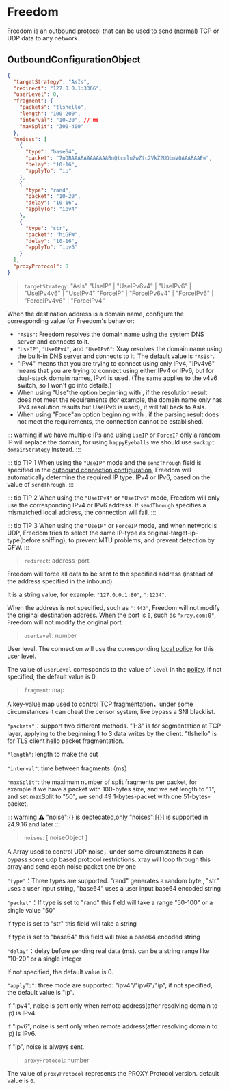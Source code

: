 # Freedom

Freedom is an outbound protocol that can be used to send (normal) TCP or UDP
data to any network.

## OutboundConfigurationObject

```json
{
  "targetStrategy": "AsIs",
  "redirect": "127.0.0.1:3366",
  "userLevel": 0,
  "fragment": {
    "packets": "tlshello",
    "length": "100-200",
    "interval": "10-20", // ms
    "maxSplit": "300-400"
  },
  "noises": [
    {
      "type": "base64",
      "packet": "7nQBAAABAAAAAAAABnQtcmluZwZtc2VkZ2UDbmV0AAABAAE=",
      "delay": "10-16",
      "applyTo": "ip"
    },
    {
      "type": "rand",
      "packet": "10-20",
      "delay": "10-16",
      "applyTo": "ipv4"
    },
    {
      "type": "str",
      "packet": "hiGFW",
      "delay": "10-16",
      "applyTo": "ipv6"
    }
  ],
  "proxyProtocol": 0
}
```

> `targetStrategy`: "AsIs" "UseIP" | "UseIPv6v4" | "UseIPv6" | "UseIPv4v6" |
> "UseIPv4" "ForceIP" | "ForceIPv6v4" | "ForceIPv6" | "ForceIPv4v6" |
> "ForceIPv4"

When the destination address is a domain name, configure the corresponding value
for Freedom's behavior:

- `"AsIs"`: Freedom resolves the domain name using the system DNS server and
  connects to it.
- `"UseIP"`, `"UseIPv4"`, and `"UseIPv6"`: Xray resolves the domain name using
  the built-in [DNS server](../dns.md) and connects to it. The default value is
  `"AsIs"`.
- "IPv4" means that you are trying to connect using only IPv4, "IPv4v6" means
  that you are trying to connect using either IPv4 or IPv6, but for dual-stack
  domain names, IPv4 is used. (The same applies to the v4v6 switch, so I won't
  go into details.)
- When using "Use"the option beginning with , if the resolution result does not
  meet the requirements (for example, the domain name only has IPv4 resolution
  results but UseIPv6 is used), it will fall back to AsIs.
- When using "Force"an option beginning with , if the parsing result does not
  meet the requirements, the connection cannot be established.

::: warning if we have multiple IPs and using `UseIP` or `ForceIP` only a random
IP will replace the domain, for using `happyEyeballs` we should use
`sockopt domainStrategy` instead. :::

::: tip TIP 1 When using the `"UseIP"` mode and the `sendThrough` field is
specified in the
[outbound connection configuration](../outbound.md#outboundobject), Freedom will
automatically determine the required IP type, IPv4 or IPv6, based on the value
of `sendThrough`. :::

::: tip TIP 2 When using the `"UseIPv4"` or `"UseIPv6"` mode, Freedom will only
use the corresponding IPv4 or IPv6 address. If `sendThrough` specifies a
mismatched local address, the connection will fail. :::

::: tip TIP 3 When using the `"UseIP"` or `ForceIP` mode, and when network is
UDP, Freedom tries to select the same IP-type as original-target-ip-type(before
sniffing), to prevent MTU problems, and prevent detection by GFW. :::

> `redirect`: address_port

Freedom will force all data to be sent to the specified address (instead of the
address specified in the inbound).

It is a string value, for example: `"127.0.0.1:80"`, `":1234"`.

When the address is not specified, such as `":443"`, Freedom will not modify the
original destination address. When the port is `0`, such as `"xray.com:0"`,
Freedom will not modify the original port.

> `userLevel`: number

User level. The connection will use the corresponding
[local policy](../policy.md#levelpolicyobject) for this user level.

The value of `userLevel` corresponds to the value of `level` in the
[policy](../policy.md#policyobject). If not specified, the default value is 0.

> `fragment`: map

A key-value map used to control TCP fragmentation，under some circumstances it
can cheat the censor system, like bypass a SNI blacklist.

`"packets"`：support two different methods. "1-3" is for segmentation at TCP
layer, applying to the beginning 1 to 3 data writes by the client. "tlshello" is
for TLS client hello packet fragmentation.

`"length"`: length to make the cut

`"interval"`: time between fragments（ms）

`"maxSplit"`: the maximum number of split fragments per packet, for example if
we have a packet with 100-bytes size, and we set length to "1", and set maxSplit
to "50", we send 49 1-bytes-packet with one 51-bytes-packet.

::: warning ⚠️ "noise":{} is deptecated,only "noises":[{}] is supported in
24.9.16 and later :::

> `noises`: [ noiseObject ]

A Array used to control UDP noise，under some circumstances it can bypass some
udp based protocol restrictions. xray will loop through this array and send each
noise packet one by one

`"type"`：Three types are supported. "rand" generates a random byte , "str" uses
a user input string, "base64" uses a user input base64 encoded string

`"packet"`：If type is set to "rand" this field will take a range "50-100" or a
single value "50"

if type is set to "str" this field will take a string

if type is set to "base64" this field will take a base64 encoded string

`"delay"`：delay before sending real data (ms). can be a string range like
"10-20" or a single integer

If not specified, the default value is 0.

`"applyTo"`: three mode are supported: "ipv4"/"ipv6"/"ip", if not specified, the
default value is "ip".

if "ipv4", noise is sent only when remote address(after resolving domain to ip)
is IPv4.

if "ipv6", noise is sent only when remote address(after resolving domain to ip)
is IPv6.

if "ip", noise is always sent.

> `proxyProtocol`: number

The value of `proxyProtocol` represents the PROXY Protocol version. default
value is `0`.
